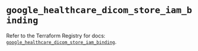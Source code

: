 # `google_healthcare_dicom_store_iam_binding`

Refer to the Terraform Registry for docs: [`google_healthcare_dicom_store_iam_binding`](https://registry.terraform.io/providers/hashicorp/google/6.38.0/docs/resources/healthcare_dicom_store_iam_binding).
